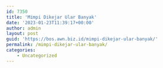 ```yaml
---
id: 7350
title: 'Mimpi Dikejar Ular Banyak'
date: '2023-01-23T11:39:17+00:00'
author: admin
layout: post
guid: 'https://bos.awn.biz.id/mimpi-dikejar-ular-banyak/'
permalink: /mimpi-dikejar-ular-banyak/
categories:
    - Uncategorized
---
```


